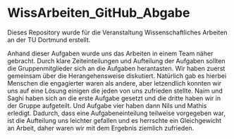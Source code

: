 # WissArbeiten_GitHub_Abgabe
Dieses Repository wurde für die Veranstaltung Wissenschaftliches Arbeiten an der TU Dortmund erstellt.

Anhand dieser Aufgaben wurde uns das Arbeiten in einem Team näher gebracht. Durch klare Zeiteinteilungen und Aufteilung der Aufgaben sollten die Gruppenmitglieder sich an die Aufgaben herantasten.
Wir haben zuerst gemeinsam über die Herangehensweise diskutiert. Natürlich gab es hierbei Menschen die engagierter waren als andere, aber letzendlich konnten wir uns auf eine Lösung einigen  die jeden von uns zufrieden stellte. Naim und Saghi haben sich an die erste Aufgabe gesetzt und die dritte haben wir in der Gruppe aufgeteilt. Und Aufgabe vier haben dann Nils und Mathis erledigt. 
Dadurch, dass eine Aufgabeneinteilung teilweise vorgegeben war, ist die Aufteilung uns leichter gefallen und es herrschte ein Gleichgewicht an Arbeit, daher waren wir mit dem Ergebnis ziemlich zufrieden.  
